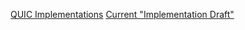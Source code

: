 [QUIC Implementations](https://github.com/quicwg/base-drafts/wiki/Implementations)
[Current "Implementation Draft"](https://github.com/quicwg/base-drafts/wiki/11th-Implementation-Draft)